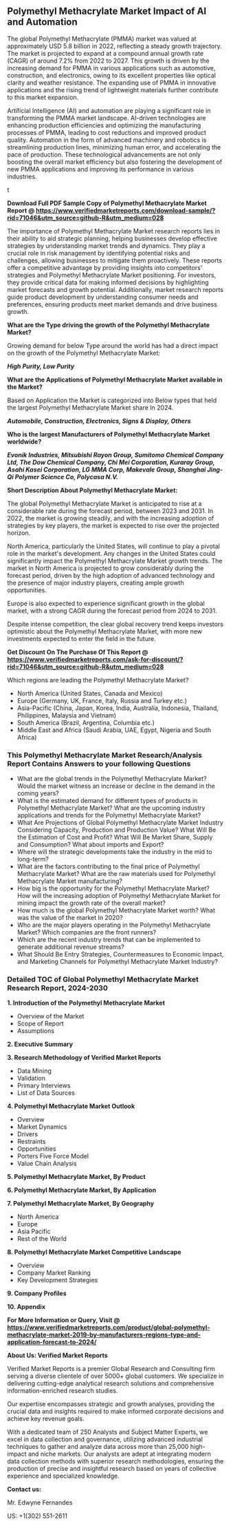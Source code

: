 <h2>Polymethyl Methacrylate Market Impact of AI and Automation</h2><p>The global Polymethyl Methacrylate (PMMA) market was valued at approximately USD 5.8 billion in 2022, reflecting a steady growth trajectory. The market is projected to expand at a compound annual growth rate (CAGR) of around 7.2% from 2022 to 2027. This growth is driven by the increasing demand for PMMA in various applications such as automotive, construction, and electronics, owing to its excellent properties like optical clarity and weather resistance. The expanding use of PMMA in innovative applications and the rising trend of lightweight materials further contribute to this market expansion.</p><p>Artificial Intelligence (AI) and automation are playing a significant role in transforming the PMMA market landscape. AI-driven technologies are enhancing production efficiencies and optimizing the manufacturing processes of PMMA, leading to cost reductions and improved product quality. Automation in the form of advanced machinery and robotics is streamlining production lines, minimizing human error, and accelerating the pace of production. These technological advancements are not only boosting the overall market efficiency but also fostering the development of new PMMA applications and improving its performance in various industries.</p>t</p><p id="" class=""><strong>Download Full PDF Sample Copy of Polymethyl Methacrylate Market Report @ <a href="https://www.verifiedmarketreports.com/download-sample/?rid=71046&utm_source=github-R&utm_medium=028" target="_blank">https://www.verifiedmarketreports.com/download-sample/?rid=71046&utm_source=github-R&utm_medium=028</a></strong></p><p>The importance of&nbsp;Polymethyl Methacrylate Market research reports lies in their ability to aid strategic planning, helping businesses develop effective strategies by understanding market trends and dynamics. They play a crucial role in risk management by identifying potential risks and challenges, allowing businesses to mitigate them proactively. These reports offer a competitive advantage by providing insights into competitors' strategies and Polymethyl Methacrylate Market positioning. For investors, they provide critical data for making informed decisions by highlighting market forecasts and growth potential. Additionally, market research reports guide product development by understanding consumer needs and preferences, ensuring products meet market demands and drive business growth.</p><p><strong>What are the&nbsp;Type driving the growth of the Polymethyl Methacrylate Market?</strong></p><p id="" class="">Growing demand for below Type around the world has had a direct impact on the growth of the Polymethyl Methacrylate Market:</p><em><strong>High Purity, Low Purity</strong></em></p><strong>What are the&nbsp;Applications&nbsp;of Polymethyl Methacrylate Market available in the Market?</strong></p><p id="" class="">Based on Application the Market is categorized into Below types that held the largest Polymethyl Methacrylate Market share In 2024.</p><em><strong>Automobile, Construction, Electronics, Signs & Display, Others</strong></em></p><strong>Who is the largest Manufacturers of Polymethyl Methacrylate Market worldwide?</strong></p><p><em><strong>Evonik Industries, Mitsubishi Rayon Group, Sumitomo Chemical Company Ltd, The Dow Chemical Company, Chi Mei Corporation, Kuraray Group, Asahi Kasei Corporation, LG MMA Corp, Makevale Group, Shanghai Jing-Qi Polymer Science Co, Polycasa N.V.</strong></em></p><p id="" class=""><strong>Short Description About Polymethyl Methacrylate Market:</strong></p><p>The global Polymethyl Methacrylate Market is anticipated to rise at a considerable rate during the forecast period, between 2023 and 2031. In 2022, the market is growing steadily, and with the increasing adoption of strategies by key players, the market is expected to rise over the projected horizon.</p><p>North America, particularly the United States, will continue to play a pivotal role in the market's development. Any changes in the United States could significantly impact the Polymethyl Methacrylate Market growth trends. The market in North America is projected to grow considerably during the forecast period, driven by the high adoption of advanced technology and the presence of major industry players, creating ample growth opportunities.</p><p>Europe is also expected to experience significant growth in the global market, with a strong CAGR during the forecast period from 2024 to 2031.</p><p>Despite intense competition, the clear global recovery trend keeps investors optimistic about the Polymethyl Methacrylate Market, with more new investments expected to enter the field in the future.</p><p id="" class=""><strong>Get Discount On The Purchase Of This Report @ <a href="https://www.verifiedmarketreports.com/ask-for-discount/?rid=71046&utm_source=github-R&utm_medium=028" target="_blank">https://www.verifiedmarketreports.com/ask-for-discount/?rid=71046&utm_source=github-R&utm_medium=028</a></strong></p>Which regions are leading the Polymethyl Methacrylate Market?</p><ul><li>North America (United States, Canada and Mexico)</li><li>Europe (Germany, UK, France, Italy, Russia and Turkey etc.)</li><li>Asia-Pacific (China, Japan, Korea, India, Australia, Indonesia, Thailand, Philippines, Malaysia and Vietnam)</li><li>South America (Brazil, Argentina, Columbia etc.)</li><li>Middle East and Africa (Saudi Arabia, UAE, Egypt, Nigeria and South Africa)</li></ul><h3 id="" class="">This Polymethyl Methacrylate Market Research/Analysis Report Contains Answers to your following Questions</h3><ul><li>What are the global trends in the Polymethyl Methacrylate Market? Would the market witness an increase or decline in the demand in the coming years?</li><li>What is the estimated demand for different types of products in Polymethyl Methacrylate Market? What are the upcoming industry applications and trends for the Polymethyl Methacrylate Market?</li><li>What Are Projections of Global Polymethyl Methacrylate Market Industry Considering Capacity, Production and Production Value? What Will Be the Estimation of Cost and Profit? What Will Be Market Share, Supply and Consumption? What about imports and Export?</li><li>Where will the strategic developments take the industry in the mid to long-term?</li><li>What are the factors contributing to the final price of Polymethyl Methacrylate Market? What are the raw materials used for Polymethyl Methacrylate Market manufacturing?</li><li>How big is the opportunity for the Polymethyl Methacrylate Market? How will the increasing adoption of Polymethyl Methacrylate Market for mining impact the growth rate of the overall market?</li><li>How much is the global Polymethyl Methacrylate Market worth? What was the value of the market In 2020?</li><li>Who are the major players operating in the Polymethyl Methacrylate Market? Which companies are the front runners?</li><li>Which are the recent industry trends that can be implemented to generate additional revenue streams?</li><li>What Should Be Entry Strategies, Countermeasures to Economic Impact, and Marketing Channels for Polymethyl Methacrylate Market Industry?</li></ul><h3 id="" class="">Detailed TOC of Global Polymethyl Methacrylate Market Research Report, 2024-2030</h3><p id="" class=""><strong>1. Introduction of the Polymethyl Methacrylate Market</strong></p><ul><li>Overview of the Market</li><li>Scope of Report</li><li>Assumptions</li></ul><p id="" class=""><strong>2. Executive Summary</strong></p><p id="" class=""><strong>3. Research Methodology of Verified Market Reports</strong></p><ul><li>Data Mining</li><li>Validation</li><li>Primary Interviews</li><li>List of Data Sources</li></ul><p id="" class=""><strong>4. Polymethyl Methacrylate Market Outlook</strong></p><ul><li>Overview</li><li>Market Dynamics</li><li>Drivers</li><li>Restraints</li><li>Opportunities</li><li>Porters Five Force Model</li><li>Value Chain Analysis</li></ul><p id="" class=""><strong>5. Polymethyl Methacrylate Market, By Product</strong></p><p id="" class=""><strong>6. Polymethyl Methacrylate Market, By Application</strong></p><p id="" class=""><strong>7. Polymethyl Methacrylate Market, By Geography</strong></p><ul><li>North America</li><li>Europe</li><li>Asia Pacific</li><li>Rest of the World</li></ul><p id="" class=""><strong>8. Polymethyl Methacrylate Market Competitive Landscape</strong></p><ul><li>Overview</li><li>Company Market Ranking</li><li>Key Development Strategies</li></ul><p id="" class=""><strong>9. Company Profiles</strong></p><p id="" class=""><strong>10. Appendix</strong></p><p id="" class=""><strong>For More Information or Query, Visit @ <a href="https://www.verifiedmarketreports.com/product/global-polymethyl-methacrylate-market-2019-by-manufacturers-regions-type-and-application-forecast-to-2024/" target="_blank">https://www.verifiedmarketreports.com/product/global-polymethyl-methacrylate-market-2019-by-manufacturers-regions-type-and-application-forecast-to-2024/</a></strong></p><p id="" class=""><strong>About Us: Verified Market Reports</strong></p><p id="" class="">Verified Market Reports is a premier Global Research and Consulting firm serving a diverse clientele of over 5000+ global customers. We specialize in delivering cutting-edge analytical research solutions and comprehensive information-enriched research studies.</p><p id="" class="">Our expertise encompasses strategic and growth analyses, providing the crucial data and insights required to make informed corporate decisions and achieve key revenue goals.</p><p id="" class="">With a dedicated team of 250 Analysts and Subject Matter Experts, we excel in data collection and governance, utilizing advanced industrial techniques to gather and analyze data across more than 25,000 high-impact and niche markets. Our analysts are adept at integrating modern data collection methods with superior research methodologies, ensuring the production of precise and insightful research based on years of collective experience and specialized knowledge.</p><p id="" class=""><strong>Contact us:</strong></p><p id="" class="">Mr. Edwyne Fernandes</p><p id="" class="">US: +1(302) 551-2611</p>